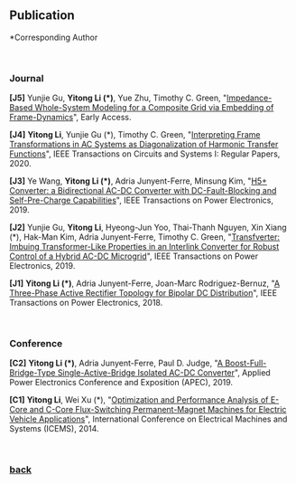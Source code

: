 <br />

## Publication

*Corresponding Author

<br />

### Journal

**\[J5]** Yunjie Gu, **Yitong Li (*)**, Yue Zhu, Timothy C. Green,  "[Impedance-Based Whole-System Modeling for a Composite Grid via Embedding of Frame-Dynamics](https://ieeexplore.ieee.org/abstract/document/9123531)", Early Access.

**\[J4]** **Yitong Li**, Yunjie Gu (*), Timothy C. Green, "[Interpreting Frame Transformations in AC Systems as Diagonalization of Harmonic Transfer Functions](https://ieeexplore.ieee.org/document/9024227)", IEEE Transactions on Circuits and Systems I: Regular Papers, 2020.

**\[J3]** Ye Wang, **Yitong Li (*)**, Adria Junyent-Ferre, Minsung Kim, "[H5+ Converter: a Bidirectional AC-DC Converter with DC-Fault-Blocking and Self-Pre-Charge Capabilities](https://ieeexplore.ieee.org/document/8645677)", IEEE Transactions on Power Electronics, 2019.

**\[J2]** Yunjie Gu, **Yitong Li**, Hyeong-Jun Yoo, Thai-Thanh Nguyen, Xin Xiang (*), Hak-Man Kim, Adria Junyent-Ferre, Timothy C. Green, "[Transfverter: Imbuing Transformer-Like Properties in an Interlink Converter for Robust Control of a Hybrid AC-DC Microgrid](https://ieeexplore.ieee.org/document/8636230)", IEEE Transactions on Power Electronics, 2019.

**\[J1]** **Yitong Li (*)**, Adria Junyent-Ferre, Joan-Marc Rodriguez-Bernuz, "[A Three-Phase Active Rectifier Topology for Bipolar DC Distribution](https://ieeexplore.ieee.org/document/7921443/)", IEEE Transactions on Power Electronics, 2018.

<br />

### Conference

**\[C2]** **Yitong Li (*)**, Adria Junyent-Ferre, Paul D. Judge, "[A Boost-Full-Bridge-Type Single-Active-Bridge Isolated AC-DC Converter](https://ieeexplore.ieee.org/document/8722294)", Applied Power Electronics Conference and Exposition (APEC), 2019.

**\[C1]** **Yitong Li**, Wei Xu (*), "[Optimization and Performance Analysis of E-Core and C-Core Flux-Switching Permanent-Magnet Machines for Electric Vehicle Applications](https://ieeexplore.ieee.org/document/7013436/)", International Conference on Electrical Machines and Systems (ICEMS), 2014.

<br />

### [back](https://yt-li.github.io/)
